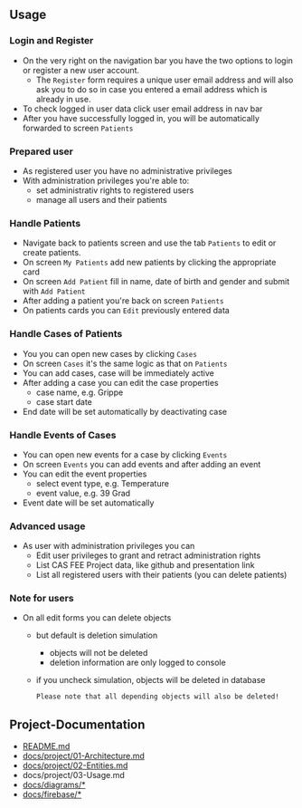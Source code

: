 ## Usage
### Login and Register
- On the very right on the navigation bar you have the two options to login or register a new user account.
  - The `Register` form requires a unique user email address and will also ask you to do so in case you entered a email address which is already in use.
- To check logged in user data click user email address in nav bar
- After you have successfully logged in, you will be automatically forwarded to screen `Patients`

### Prepared user
- As registered user you have no administrative privileges
- With administration privileges you're able to:
   - set administrativ rights to registered users
   - manage all users and their patients

### Handle Patients
- Navigate back to patients screen and use the tab `Patients` to edit or create patients.
- On screen `My Patients` add new patients by clicking the appropriate card
- On screen `Add Patient` fill in name, date of birth and gender and submit with `Add Patient`
- After adding a patient you're back on screen `Patients`
- On patients cards you can `Edit` previously entered data

### Handle Cases of Patients
- You you can open new cases by clicking `Cases`
- On screen `Cases` it's the same logic as that on `Patients`
- You can add cases, case will be immediately active
- After adding a case you can edit the case properties
  - case name, e.g. Grippe
  - case start date
- End date will be set automatically by deactivating case

### Handle Events of Cases
- You can open new events for a case by clicking `Events`
- On screen `Events` you can add events and after adding an event
- You can edit the event properties
  - select event type, e.g. Temperature
  - event value, e.g. 39 Grad
- Event date will be set automatically

### Advanced usage
- As user with administration privileges you can
  - Edit user privileges to grant and retract administration rights
  - List CAS FEE Project data, like github and presentation link
  - List all registered users with their patients (you can delete patients)

### Note for users
- On all edit forms you can delete objects
  - but default is deletion simulation
    - objects will not be deleted
    - deletion information are only logged to console
  - if you uncheck simulation, objects will be deleted in database
    
    ```
    Please note that all depending objects will also be deleted!
    ```

## Project-Documentation

- [README.md](https://github.com/elafari/CAS-FEE_project2/blob/doc/README.md)
- [docs/project/01-Architecture.md](https://github.com/elafari/CAS-FEE_project2/blob/doc/docs/project/01-Architecture.md)
- [docs/project/02-Entities.md](https://github.com/elafari/CAS-FEE_project2/blob/doc/docs/project/02-Entities.md)
- docs/project/03-Usage.md
- [docs/diagrams/*](https://github.com/elafari/CAS-FEE_project2/blob/doc/docs/diagrams/)
- [docs/firebase/*](https://github.com/elafari/CAS-FEE_project2/blob/doc/docs/firebase/)
